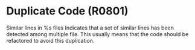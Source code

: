 # Duplicate Code (R0801)

Similar lines in %s files Indicates that a set of similar lines has been
detected among multiple file. This usually means that the code should be
refactored to avoid this duplication.

